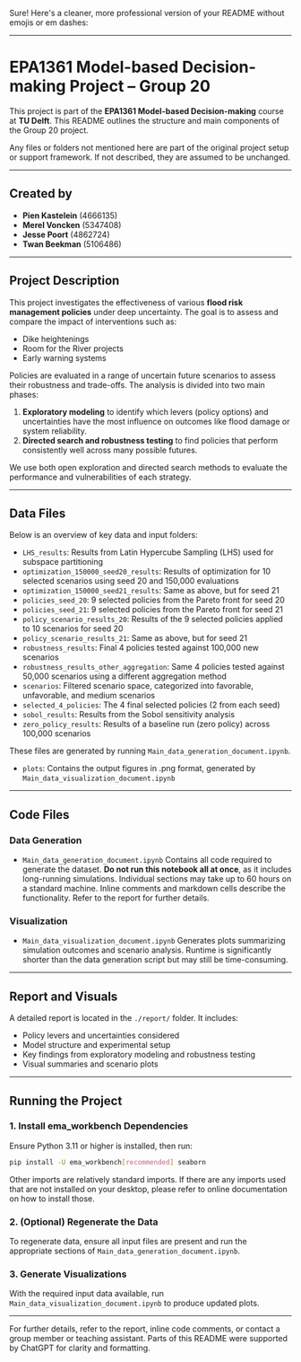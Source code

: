 Sure! Here's a cleaner, more professional version of your README without emojis or em dashes:

---

# EPA1361 Model-based Decision-making Project – Group 20

This project is part of the **EPA1361 Model-based Decision-making** course at **TU Delft**.
This README outlines the structure and main components of the Group 20 project.

Any files or folders not mentioned here are part of the original project setup or support framework. If not described, they are assumed to be unchanged.

---

## Created by

* **Pien Kastelein** (4666135)
* **Merel Voncken** (5347408)
* **Jesse Poort** (4862724)
* **Twan Beekman** (5106486)

---

## Project Description

This project investigates the effectiveness of various **flood risk management policies** under deep uncertainty. The goal is to assess and compare the impact of interventions such as:

* Dike heightenings
* Room for the River projects
* Early warning systems

Policies are evaluated in a range of uncertain future scenarios to assess their robustness and trade-offs. The analysis is divided into two main phases:

1. **Exploratory modeling** to identify which levers (policy options) and uncertainties have the most influence on outcomes like flood damage or system reliability.
2. **Directed search and robustness testing** to find policies that perform consistently well across many possible futures.

We use both open exploration and directed search methods to evaluate the performance and vulnerabilities of each strategy.

---

## Data Files

Below is an overview of key data and input folders:

* `LHS_results`: Results from Latin Hypercube Sampling (LHS) used for subspace partitioning
* `optimization_150000_seed20_results`: Results of optimization for 10 selected scenarios using seed 20 and 150,000 evaluations
* `optimization_150000_seed21_results`: Same as above, but for seed 21
* `policies_seed_20`: 9 selected policies from the Pareto front for seed 20
* `policies_seed_21`: 9 selected policies from the Pareto front for seed 21
* `policy_scenario_results_20`: Results of the 9 selected policies applied to 10 scenarios for seed 20
* `policy_scenario_results_21`: Same as above, but for seed 21
* `robustness_results`: Final 4 policies tested against 100,000 new scenarios
* `robustness_results_other_aggregation`: Same 4 policies tested against 50,000 scenarios using a different aggregation method
* `scenarios`: Filtered scenario space, categorized into favorable, unfavorable, and medium scenarios
* `selected_4_policies`: The 4 final selected policies (2 from each seed)
* `sobol_results`: Results from the Sobol sensitivity analysis
* `zero_policy_results`: Results of a baseline run (zero policy) across 100,000 scenarios

These files are generated by running `Main_data_generation_document.ipynb`.

* `plots`: Contains the output figures in .png format, generated by `Main_data_visualization_document.ipynb`

---

## Code Files

### Data Generation

* `Main_data_generation_document.ipynb`
  Contains all code required to generate the dataset. **Do not run this notebook all at once**, as it includes long-running simulations. Individual sections may take up to 60 hours on a standard machine.
  Inline comments and markdown cells describe the functionality. Refer to the report for further details.

### Visualization

* `Main_data_visualization_document.ipynb`
  Generates plots summarizing simulation outcomes and scenario analysis. Runtime is significantly shorter than the data generation script but may still be time-consuming.

---

## Report and Visuals

A detailed report is located in the `./report/` folder. It includes:

* Policy levers and uncertainties considered
* Model structure and experimental setup
* Key findings from exploratory modeling and robustness testing
* Visual summaries and scenario plots

---

## Running the Project

### 1. Install ema_workbench Dependencies

Ensure Python 3.11 or higher is installed, then run:

```bash
pip install -U ema_workbench[recommended] seaborn
```

Other imports are relatively standard imports. If there are any imports used that are not installed on your desktop, please refer to online documentation on how to install those.

### 2. (Optional) Regenerate the Data

To regenerate data, ensure all input files are present and run the appropriate sections of `Main_data_generation_document.ipynb`.

### 3. Generate Visualizations

With the required input data available, run `Main_data_visualization_document.ipynb` to produce updated plots.

---

For further details, refer to the report, inline code comments, or contact a group member or teaching assistant.
Parts of this README were supported by ChatGPT for clarity and formatting.
